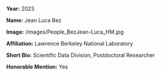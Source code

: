 **Year:** 2023

**Name:** Jean Luca Bez

**Image:** /images/People_BezJean-Luca_HM.jpg 

**Affiliation:** Lawrence Berkeley National Laboratory

**Short Bio:** Scientific Data Division, Postdoctoral Researcher

**Honorable Mention:** Yes

